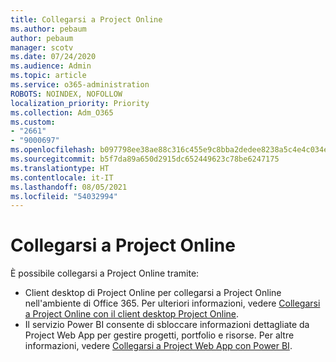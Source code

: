 ```yaml
---
title: Collegarsi a Project Online
ms.author: pebaum
author: pebaum
manager: scotv
ms.date: 07/24/2020
ms.audience: Admin
ms.topic: article
ms.service: o365-administration
ROBOTS: NOINDEX, NOFOLLOW
localization_priority: Priority
ms.collection: Adm_O365
ms.custom:
- "2661"
- "9000697"
ms.openlocfilehash: b097798ee38ae88c316c455e9c8bba2dedee8238a5c4e4c034ecfc9cdc17f72e
ms.sourcegitcommit: b5f7da89a650d2915dc652449623c78be6247175
ms.translationtype: HT
ms.contentlocale: it-IT
ms.lasthandoff: 08/05/2021
ms.locfileid: "54032994"
---
```

# <a name="connect-to-project-online"></a>Collegarsi a Project Online

È possibile collegarsi a Project Online tramite:

- Client desktop di Project Online per collegarsi a Project Online nell'ambiente di Office 365. Per ulteriori informazioni, vedere [Collegarsi a Project Online con il client desktop Project Online](https://docs.microsoft.com/projectonline/connect-to-project-online-with-the-project-online-desktop-client).  
- Il servizio Power BI consente di sbloccare informazioni dettagliate da Project Web App per gestire progetti, portfolio e risorse. Per altre informazioni, vedere [Collegarsi a Project Web App con Power BI](https://docs.microsoft.com/power-bi/connect-data/service-connect-to-project-online).  